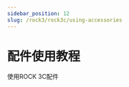 ```yaml
---
sidebar_position: 12
slug: /rock3/rock3c/using-accessories
---
```


# 配件使用教程

使用ROCK 3C配件

<DocCardList />
